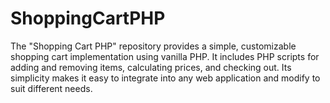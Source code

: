 # ShoppingCartPHP
The "Shopping Cart PHP" repository provides a simple, customizable shopping cart implementation using vanilla PHP. It includes PHP scripts for adding and removing items, calculating prices, and checking out. Its simplicity makes it easy to integrate into any web application and modify to suit different needs.

